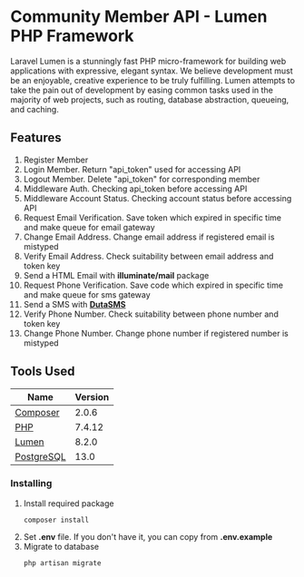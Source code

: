 # Community Member API - Lumen PHP Framework

Laravel Lumen is a stunningly fast PHP micro-framework for building web applications with expressive, elegant syntax. We believe development must be an enjoyable, creative experience to be truly fulfilling. Lumen attempts to take the pain out of development by easing common tasks used in the majority of web projects, such as routing, database abstraction, queueing, and caching.

## Features

<ol>
    <li>Register Member</li>
    <li>Login Member. Return "api_token" used for accessing API</li>
    <li>Logout Member. Delete "api_token" for corresponding member</li>
    <li>Middleware Auth. Checking api_token before accessing API</li>
    <li>Middleware Account Status. Checking account status before accessing API</li>
    <li>Request Email Verification. Save token which expired in specific time and make queue for email gateway</li>
    <li>Change Email Address. Change email address if registered email is mistyped</li>
    <li>Verify Email Address. Check suitability between email address and token key</li>
    <li>Send a HTML Email with <b>illuminate/mail</b> package</li>
    <li>Request Phone Verification. Save code which expired in specific time and make queue for sms gateway</li>
    <li>Send a SMS with <b><a href="http://dutasms.com/">DutaSMS</a></b></li>
    <li>Verify Phone Number. Check suitability between phone number and token key</li>
    <li>Change Phone Number. Change phone number if registered number is mistyped</li>
</ol>

## Tools Used

| Name | Version |
| ------ | ------ |
| [Composer](https://getcomposer.org/) | 2.0.6 |
| [PHP](https://www.php.net/) | 7.4.12 |
| [Lumen](https://lumen.laravel.com/) | 8.2.0 |
| [PostgreSQL](https://www.postgresql.org/) | 13.0 |

### Installing
<ol>
    <li>
        Install required package
        <br>
        <pre><code>composer install</code></pre>
    </li>
    <li>
        Set <b>.env</b> file. If you don't have it, you can copy from <b>.env.example</b>
    </li>
    <li>
        Migrate to database
        <br>
        <pre><code>php artisan migrate</code></pre>
    </li>
</ol>
